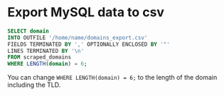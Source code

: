 # Export MySQL data to csv

```sql
SELECT domain
INTO OUTFILE '/home/name/domains_export.csv'
FIELDS TERMINATED BY ',' OPTIONALLY ENCLOSED BY '"'
LINES TERMINATED BY '\n'
FROM scraped_domains
WHERE LENGTH(domain) = 6;
```

You can change `WHERE LENGTH(domain) = 6;` to the length of the domain including the TLD.